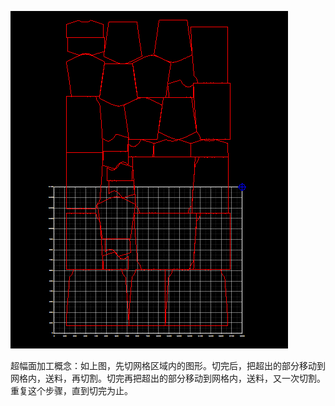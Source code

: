 ![](/assets/BeyondAreaProcess.png)

超幅面加工概念：如上图，先切网格区域内的图形。切完后，把超出的部分移动到网格内，送料，再切割。切完再把超出的部分移动到网格内，送料，又一次切割。重复这个步骤，直到切完为止。

